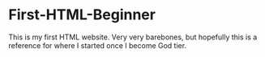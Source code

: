 # First-HTML-Beginner
This is my first HTML website. Very very barebones, but hopefully this is a reference for where I started once I become God tier.
